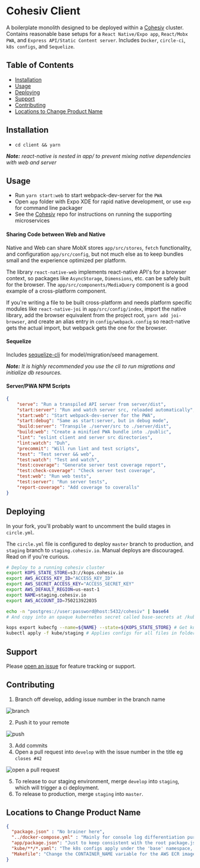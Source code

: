 # Cohesiv Client

A boilerplate monolith designed to be deployed within a [Cohesiv](https://github.com/SingularityInteractive/cohesiv) cluster. Contains reasonable base setups for a `React Native/Expo app`, `React/Mobx PWA`, and `Express API/Static Content server`. Includes `Docker`, `circle-ci`, `k8s configs`, and `Sequelize`.

## Table of Contents

- [Installation](#installation)
- [Usage](#usage)
- [Deploying](#deploying)
- [Support](#support)
- [Contributing](#contributing)
- [Locations to Change Product Name](#locations-to-change-product-name)

## Installation

- `cd client && yarn`

*__Note:__ react-native is nested in app/ to prevent mixing native dependencies with web and server*


## Usage

- Run `yarn start:web` to start webpack-dev-server for the `PWA`
- Open `app` folder with Expo XDE for rapid native development, or use `exp` for command line packager
- See the [Cohesiv](https://github.com/SingularityInteractive/cohesiv) repo for instructions on running the supporting microservices

#### Sharing Code between Web and Native

Native and Web can share MobX stores `app/src/stores`, `fetch` functionality, and configuration `app/src/config`, but not much else as to keep bundles small and the experience optimized per platform.

The library `react-native-web` implements react-native API's for a browser context, so packages like `AsyncStorage`, `Dimensions`, etc. can be safely built for the browser. The `app/src/components/MediaQuery` component is a good example of a cross-platform component.

If you're writing a file to be built cross-platform and needs platform specific modules like `react-native-joi` in `app/src/config/index`, import the native library, add the browser equivalent from the project root, `yarn add joi-browser`, and create an alias entry in `config/webpack.config` so react-native gets the actual import, but webpack gets the one for the browser.

#### Sequelize

Includes [sequelize-cli](https://github.com/sequelize/cli) for model/migration/seed management.

*__Note:__ It is highly recommended you use the cli to run migrations and initialize db resources.*

#### Server/PWA NPM Scripts

```json
{
    "serve": "Run a transpiled API server from server/dist",
    "start:server": "Run and watch server src, reloaded automatically",
    "start:web": "Start webpack-dev-server for the PWA",
    "start:debug": "Same as start:server, but in debug mode",
    "build:server": "Transpile ./server/src to ./server/dist",
    "build:web": "Create a minified PWA bundle into ./public",
    "lint": "eslint client and server src directories",
    "lint:watch": "Duh",
    "precommit": "Will run lint and test scripts",
    "test": "Test server && web",
    "test:watch": "Test and watch",
    "test:coverage": "Generate server test coverage report",
    "test:check-coverage": "Check server test coverage",
    "test:web": "Run web tests",
    "test:server": "Run server tests",
    "report-coverage": "Add coverage to coveralls"
}
```

## Deploying

In your fork, you'll probably want to uncomment the build stages in `circle.yml`.

The `circle.yml` file is configured to deploy `master` branch to production, and `staging` branch to `staging.cohesiv.io`. Manual deploys are discouraged. Read on if you're curious.

```bash
# Deploy to a running cohesiv cluster
export KOPS_STATE_STORE=s3://kops.cohesiv.io
export AWS_ACCESS_KEY_ID="ACCESS_KEY_ID"
export AWS_SECRET_ACCESS_KEY="ACCESS_SECRET_KEY"
export AWS_DEFAULT_REGION=us-east-1
export NAME=staging.cohesiv.io
export AWS_ACCOUNT_ID=750213922035

echo -n "postgres://user:password@host:5432/cohesiv" | base64 
# And copy into an opaque kubernetes secret called base-secrets at /kube/secrets

kops export kubecfg --name=${NAME} --state=${KOPS_STATE_STORE} # Get kubernetes context for applying config
kubectl apply -f kube/staging # Applies configs for all files in folder
```

## Support

Please [open an issue](https://github.com/SingularityInteractive/base/issues/new) for feature tracking or support.

## Contributing

 1. Branch off develop, adding issue number in the branch name

 ![branch](https://s3.amazonaws.com/uploads.intercomcdn.com/i/o/14743103/6b8e946debf9f16748e76893/git-checkout-1.png)

 2. Push it to your remote

  ![push](https://s3.amazonaws.com/uploads.intercomcdn.com/i/o/14743104/7b7e5017ae107b9a2da384d5/git-push-1.png)

 3. Add commits
 4. Open a pull request into `develop` with the issue number in the title eg `closes #42`

  ![open a pull request](https://s3.amazonaws.com/uploads.intercomcdn.com/i/o/14743110/69258075509958bac8288799/merge-pr.png)
 
  5. To release to our staging environment, merge `develop` into `staging`, which will trigger a ci deployment.
  6. To release to production, merge `staging` into `master`. 

  ## Locations to Change Product Name

  ```json
{
    "package.json" : "No brainer here",
    "../docker-compose.yml" : "Mainly for console log differentiation purposes here",
    "app/package.json": "Just to keep consistent with the root package.json",
    "kube/**/*.yaml": "The k8s configs apply under the 'base' namespace, so all references should be changed.",
    "Makefile": "Change the CONTAINER_NAME variable for the AWS ECR image, and PUBLIC_URL so that it accurately reflects the host"
}
```